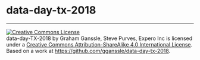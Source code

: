 # data-day-tx-2018

---
<a rel="license" href="http://creativecommons.org/licenses/by-sa/4.0/"><img alt="Creative Commons License" style="border-width:0" src="https://i.creativecommons.org/l/by-sa/4.0/88x31.png" /></a><br /><span xmlns:dct="http://purl.org/dc/terms/" property="dct:title">data-day-TX-2018</span> by <span xmlns:cc="http://creativecommons.org/ns#" property="cc:attributionName">Graham Ganssle, Steve Purves, Expero Inc</span> is licensed under a <a rel="license" href="http://creativecommons.org/licenses/by-sa/4.0/">Creative Commons Attribution-ShareAlike 4.0 International License</a>.<br />Based on a work at <a xmlns:dct="http://purl.org/dc/terms/" href="https://github.com/gganssle/data-day-tx-2018" rel="dct:source">https://github.com/gganssle/data-day-tx-2018</a>.
